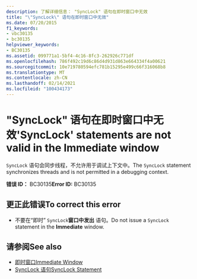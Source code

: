 ```yaml
---
description: 了解详细信息： "SyncLock" 语句在即时窗口中无效
title: "\"SyncLock\" 语句在即时窗口中无效"
ms.date: 07/20/2015
f1_keywords:
- vbc30135
- bc30135
helpviewer_keywords:
- BC30135
ms.assetid: 099771a1-5bf4-4c16-8fc3-262926c771df
ms.openlocfilehash: 786f492c19d6c86d4d931d863e664334f4a00621
ms.sourcegitcommit: 10e719780594efc781b15295e499c66f316068b8
ms.translationtype: MT
ms.contentlocale: zh-CN
ms.lasthandoff: 02/14/2021
ms.locfileid: "100434173"
---
```

# <a name="synclock-statements-are-not-valid-in-the-immediate-window"></a><span data-ttu-id="1668a-103">"SyncLock" 语句在即时窗口中无效</span><span class="sxs-lookup"><span data-stu-id="1668a-103">'SyncLock' statements are not valid in the Immediate window</span></span>

<span data-ttu-id="1668a-104">`SyncLock` 语句会同步线程，不允许用于调试上下文中。</span><span class="sxs-lookup"><span data-stu-id="1668a-104">The `SyncLock` statement synchronizes threads and is not permitted in a debugging context.</span></span>  
  
 <span data-ttu-id="1668a-105">**错误 ID：** BC30135</span><span class="sxs-lookup"><span data-stu-id="1668a-105">**Error ID:** BC30135</span></span>  
  
## <a name="to-correct-this-error"></a><span data-ttu-id="1668a-106">更正此错误</span><span class="sxs-lookup"><span data-stu-id="1668a-106">To correct this error</span></span>  
  
- <span data-ttu-id="1668a-107">不要在“即时” `SyncLock`**窗口中发出** 语句。</span><span class="sxs-lookup"><span data-stu-id="1668a-107">Do not issue a `SyncLock` statement in the **Immediate** window.</span></span>  
  
## <a name="see-also"></a><span data-ttu-id="1668a-108">请参阅</span><span class="sxs-lookup"><span data-stu-id="1668a-108">See also</span></span>

- [<span data-ttu-id="1668a-109">即时窗口</span><span class="sxs-lookup"><span data-stu-id="1668a-109">Immediate Window</span></span>](/visualstudio/ide/reference/immediate-window)
- [<span data-ttu-id="1668a-110">SyncLock 语句</span><span class="sxs-lookup"><span data-stu-id="1668a-110">SyncLock Statement</span></span>](../language-reference/statements/synclock-statement.md)

